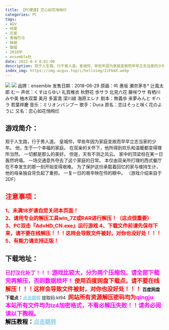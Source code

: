 ```yaml
---
title: 【PC硬盘】恋心如花悄绚烂
categories: PC
tags:
- ADV
- 纯爱
- 恋爱
- 青梅竹马
- 妹妹
- 御姐
- 2018年
- ensemble社
date: 2022-8-4 8:01:00
description: 观于人生路，行于男人道。皇城伶，早些年因为家庭变故而早早立志当家的少年。他，生于一个幸福的家庭。在双亲的关怀下，他所得到欢乐和温暖都变得理所当然。一切都是那么的美好。但是，天有不测之风云。家中的顶梁柱在某一日轰然坍塌。
index_img: https://img.acgus.top/i/helloimg/ZzFbmX.webp
---
```

![](https://img.acgus.top/i/helloimg/ZzFbmX.webp)
![](https://img.acgus.top/i/helloimg/ZzFny9.webp)
品牌：ensemble
发售日期：2018-06-29
原画：吟 惠坂 瀬奈茅冬* 辻風太郎 むー
声优：くすはらゆい 礼賀椎衣 秋野花 歩サラ 北見六花 藤咲ウサ 有栖川みや美 柚木双葉 美月 多富満 深川緑 海原エレナ
剧本：無義歩 来夢みんと ギハラ 若葉祥慶
音乐：ミリオンバンブー
歌手：Duca
原名：恋はそっと咲く花のように
又名：恋心如花悄绚烂

## 游戏简介：
观于人生路，行于男人道。
皇城伶，早些年因为家庭变故而早早立志当家的少年。
他，生于一个幸福的家庭。
在双亲的关怀下，他所得到欢乐和温暖都变得理所当然。
一切都是那么的美好。
但是，天有不测之风云。
家中的顶梁柱在某一日轰然坍塌。
一场交通意外夺去了这个家庭的日常。
本仅由双亲所打理的西式餐厅在不幸发生的那一刻开始变得艰难。
为了保护这份承载着回忆的家与维持生计，他的母亲独自背负起了重担。
一复一日的艰辛映在伶的眼中。
（游戏介绍来自于2DF）









## <font color=#FF0000 >注意事项：</font>
<font color=#FF0000 size=3><b>1、未满18岁请自觉关闭本页面！  
2、请用专业的解压工具win_7Z或RAR进行解压！（这点很重要）           
3、PC双击『AdvHD_CN.exe』运行游戏
4、下载文件前请先保存下来，请不要在线解压！！！这样会导致文件被封，对你也没好处！！！
5、有能力请支持正版！</b></font>

## 下载地址：
<font color=#FF00FF size=3>**已打汉化补丁！！！**</font>
<font color=#FF00FF size=4>**游戏比较大，分为两个压缩包，请全部下载完再解压，否则数据损坏！**</font>
<font color=#FF0000 size=4>**使用百度网盘下载点，请不要在线解压！！！这样会导致文件被封，对你也没好处！！！**</font>
<b>百度网盘下载点：</b><a href="https://pan.baidu.com/s/1IBdzKRtqQivVj4BdROGcGQ?pwd=kt94" style="color: #87CEEB;"><b>点击跳转</b></a> 提取码:kt94
<a style="padding: 0" href="https://post.qingju.org/AD/"><img style="max-width:100%" src="https://img.acgus.top/i/2024/07/478f689b8021d8d499ab43d21acf137a.gif" alt=""></a>
<b><font color=#FF0000 size=4>网站所有资源解压密码均为</b></font><b><font color=#FF00FF size=4>qingju</font><font color=#FF0000 ></font></b><br><b><font color=#FF00FF size=4>本站所有文件均为lz4加密格式，不看必解压失败！！请务必阅读以下教程。</b></font><br><b><font color=#000 size=4>解压教程：</b><a href="https://post.qingju.org/tutorial/000/" style="color: #87CEEB;"><b>点击跳转</b></a>